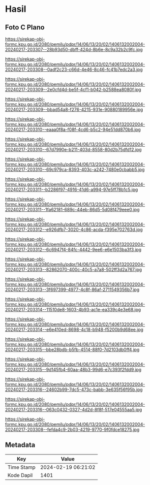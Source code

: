 # Hasil

## Foto C Plano

https://sirekap-obj-formc.kpu.go.id/2080/pemilu/pdpr/14/06/13/20/02/1406132002004-20240217-203307--28b93d50-dbff-424d-8b6e-8c9a32b2c9fc.jpg

https://sirekap-obj-formc.kpu.go.id/2080/pemilu/pdpr/14/06/13/20/02/1406132002004-20240217-203308--0adf2c23-c66d-4e46-8c46-fc41b7edc2a3.jpg

https://sirekap-obj-formc.kpu.go.id/2080/pemilu/pdpr/14/06/13/20/02/1406132002004-20240217-203309--2e0cfd4d-be5f-4cf1-b042-b2588ea8080f.jpg

https://sirekap-obj-formc.kpu.go.id/2080/pemilu/pdpr/14/06/13/20/02/1406132002004-20240217-203309--bbad54a8-f276-4215-931e-90880189956e.jpg

https://sirekap-obj-formc.kpu.go.id/2080/pemilu/pdpr/14/06/13/20/02/1406132002004-20240217-203310--eaaa0f8a-f08f-4cd6-b5c2-94e51dd870b6.jpg

https://sirekap-obj-formc.kpu.go.id/2080/pemilu/pdpr/14/06/13/20/02/1406132002004-20240217-203310--67d7990e-b211-403d-8558-80d2b75dfd12.jpg

https://sirekap-obj-formc.kpu.go.id/2080/pemilu/pdpr/14/06/13/20/02/1406132002004-20240217-203310--69c979ca-8393-403c-a242-7480e0cbabb5.jpg

https://sirekap-obj-formc.kpu.go.id/2080/pemilu/pdpr/14/06/13/20/02/1406132002004-20240217-203311--b2286f97-4916-41d6-a994-97e5ff78b1c5.jpg

https://sirekap-obj-formc.kpu.go.id/2080/pemilu/pdpr/14/06/13/20/02/1406132002004-20240217-203311--1fa62181-689c-44eb-86d5-5d08f479eee0.jpg

https://sirekap-obj-formc.kpu.go.id/2080/pemilu/pdpr/14/06/13/20/02/1406132002004-20240217-203312--e926dfb7-3020-4c86-acda-f395e702763d.jpg

https://sirekap-obj-formc.kpu.go.id/2080/pemilu/pdpr/14/06/13/20/02/1406132002004-20240217-203312--6c6947f4-84fc-4442-9ee6-e6e1503ba3f3.jpg

https://sirekap-obj-formc.kpu.go.id/2080/pemilu/pdpr/14/06/13/20/02/1406132002004-20240217-203313--82862070-400c-40c5-a7a8-502ff3d2a767.jpg

https://sirekap-obj-formc.kpu.go.id/2080/pemilu/pdpr/14/06/13/20/02/1406132002004-20240217-203313--3f697399-4977-4c8f-86af-2711549356b7.jpg

https://sirekap-obj-formc.kpu.go.id/2080/pemilu/pdpr/14/06/13/20/02/1406132002004-20240217-203314--11510de8-1603-4b93-ac1e-ea339c4e3e68.jpg

https://sirekap-obj-formc.kpu.go.id/2080/pemilu/pdpr/14/06/13/20/02/1406132002004-20240217-203314--e6e410ed-8698-4c18-b948-f5200b9d68ee.jpg

https://sirekap-obj-formc.kpu.go.id/2080/pemilu/pdpr/14/06/13/20/02/1406132002004-20240217-203315--bbe28bdb-b5fb-4514-88f0-7d2103db0ff4.jpg

https://sirekap-obj-formc.kpu.go.id/2080/pemilu/pdpr/14/06/13/20/02/1406132002004-20240217-203315--9d145fb4-60aa-48b3-99d6-e7c393f2fdd9.jpg

https://sirekap-obj-formc.kpu.go.id/2080/pemilu/pdpr/14/06/13/20/02/1406132002004-20240217-203316--24602b99-7dc5-473c-babb-3e635f56f95b.jpg

https://sirekap-obj-formc.kpu.go.id/2080/pemilu/pdpr/14/06/13/20/02/1406132002004-20240217-203316--063c0432-0327-4d2d-8f8f-517e04555aa5.jpg

https://sirekap-obj-formc.kpu.go.id/2080/pemilu/pdpr/14/06/13/20/02/1406132002004-20240217-203308--fefda4c9-2b03-4219-9770-9f0fdce18275.jpg


## Metadata

| Key        | Value               |
| ---------- | ------------------- |
| Time Stamp | 2024-02-19 06:21:02 |
| Kode Dapil | 1401                |



